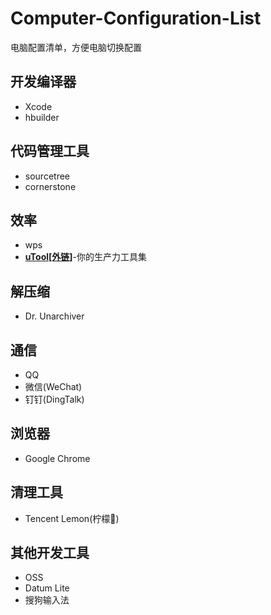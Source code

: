 # Computer-Configuration-List
电脑配置清单，方便电脑切换配置
## 开发编译器
- Xcode
- hbuilder
## 代码管理工具
- sourcetree
- cornerstone
## 效率
- wps
- [**uTool[外链]**](https://u.tools/index.html)-你的生产力工具集
## 解压缩
- Dr. Unarchiver
## 通信
- QQ
- 微信(WeChat)
- 钉钉(DingTalk)
## 浏览器
- Google Chrome
## 清理工具
- Tencent Lemon(柠檬🍋)
## 其他开发工具
- OSS
- Datum Lite
- 搜狗输入法
